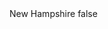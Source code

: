 <?xml version="1.0" encoding="UTF-8"?>
<CustomMetadata xmlns="http://soap.sforce.com/2006/04/metadata">
    <label>New Hampshire</label>
    <protected>false</protected>
</CustomMetadata>

